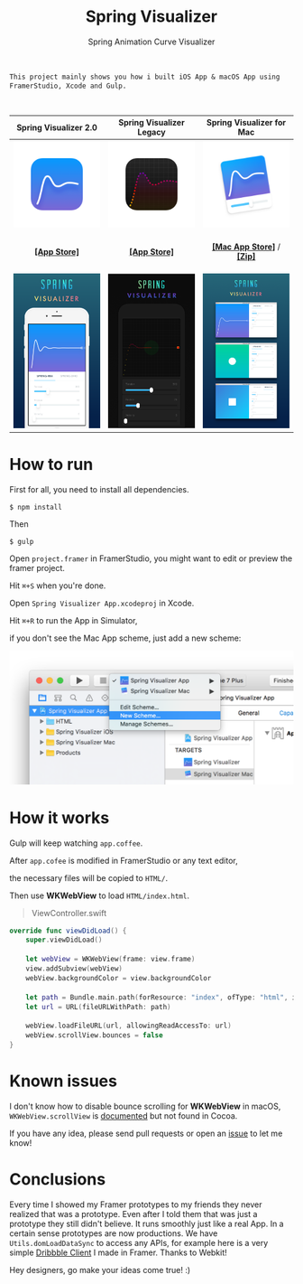 <h1 align="center">Spring Visualizer</h1>
<p align="center">Spring Animation Curve Visualizer</p>

<br>

	This project mainly shows you how i built iOS App & macOS App using FramerStudio, Xcode and Gulp.

<br>

Spring Visualizer 2.0 | Spring Visualizer Legacy| Spring Visualizer for Mac
:---:|:---:|:---:
![](.readme/appicon.png)|![](.readme/appicon-legacy.png)|![](.readme/appicon-mac.png)
<br>[**[App Store]**](https://itunes.apple.com/app/id1143244115)<br><br>|<br>[**[App Store]**](https://itunes.apple.com/app/id1139500914)<br><br>|<br>[**[Mac App Store]**](https://itunes.apple.com/app/id1163478394) / [**[Zip]**](https://github.com/RayPS/Spring-Visualizer/releases)<br><br>
![](.readme/screen.png)|![](.readme/screen-legacy.png)|![](.readme/screen-mac.png)


# How to run

First for all, you need to install all dependencies.

	$ npm install

Then
	
	$ gulp

Open `project.framer` in FramerStudio, you might want to edit or preview the framer project.

Hit `⌘+S` when you're done.

Open `Spring Visualizer App.xcodeproj` in Xcode.

Hit `⌘+R` to run the App in Simulator,

if you don't see the Mac App scheme, just add a new scheme:

<img src=".readme/Screen Shot 2016-10-08 at 6.33.53 PM.png" width="544px"/>


# How it works


Gulp will keep watching `app.coffee`.

After `app.cofee` is modified in FramerStudio or any text editor,

the necessary files will be copied to `HTML/`.

Then use **WKWebView** to load `HTML/index.html`.


> ViewController.swift

```swift
override func viewDidLoad() {
    super.viewDidLoad()
    
    let webView = WKWebView(frame: view.frame)
    view.addSubview(webView)
    webView.backgroundColor = view.backgroundColor
    
    let path = Bundle.main.path(forResource: "index", ofType: "html", inDirectory: "HTML")!
    let url = URL(fileURLWithPath: path)
    
    webView.loadFileURL(url, allowingReadAccessTo: url)
    webView.scrollView.bounces = false
}
```

# Known issues

I don't know how to disable bounce scrolling for **WKWebView** in macOS,
`WKWebView.scrollView` is [documented](https://developer.apple.com/reference/webkit/wkwebview) but not found in Cocoa.

If you have any idea, please send pull requests or open an [issue](https://github.com/RayPS/Spring-Visualizer/issues) to let me know!

# Conclusions

Every time I showed my Framer prototypes to my friends they never realized that was a prototype. Even after I told them that was just a prototype they still didn't believe. It runs smoothly just like a real App. In a certain sense prototypes are now productions. We have `Utils.domLoadDataSync` to access any APIs, for example here is a very simple [Dribbble Client](http://share.framerjs.com/2a7rusw6qg4u/) I made in Framer. Thanks to Webkit!

Hey designers, go make your ideas come true! :)
